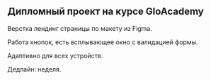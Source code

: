 ## Дипломный проект на курсе GloAcademy ##

Верстка лендинг страницы по макету из Figma.

Работа кнопок, есть всплывающее окно с валидацией формы.

Адаптивно для всех устройств.

Дедлайн: неделя.
